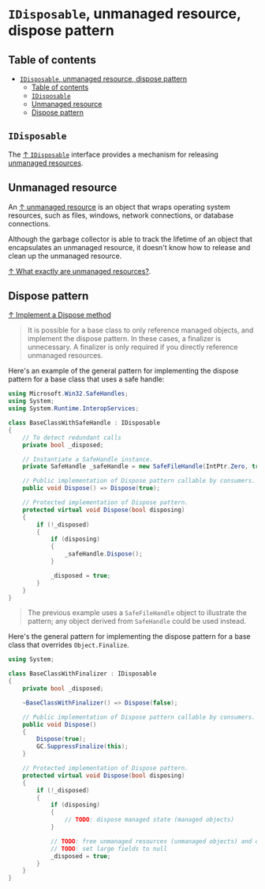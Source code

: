# `IDisposable`, unmanaged resource, dispose pattern

## Table of contents

- [`IDisposable`, unmanaged resource, dispose pattern](#idisposable-unmanaged-resource-dispose-pattern)
  - [Table of contents](#table-of-contents)
  - [`IDisposable`](#idisposable)
  - [Unmanaged resource](#unmanaged-resource)
  - [Dispose pattern](#dispose-pattern)

## `IDisposable`

The [↑ `IDisposable`](https://learn.microsoft.com/en-us/dotnet/api/system.idisposable) interface provides a mechanism for releasing [unmanaged resources](#unmanaged-resource).

## Unmanaged resource

An [↑ unmanaged resource](https://learn.microsoft.com/en-us/dotnet/standard/garbage-collection/unmanaged) is an object that wraps operating system resources, such as files, windows, network connections, or database connections.

Although the garbage collector is able to track the lifetime of an object that encapsulates an unmanaged resource, it doesn't know how to release and clean up the unmanaged resource.

[↑ What exactly are unmanaged resources?](https://learn.microsoft.com/en-us/dotnet/standard/garbage-collection/unmanaged).

## Dispose pattern

[↑ Implement a Dispose method](https://learn.microsoft.com/en-us/dotnet/standard/garbage-collection/implementing-dispose)

> It is possible for a base class to only reference managed objects, and implement the dispose pattern. In these cases, a finalizer is unnecessary. A finalizer is only required if you directly reference unmanaged resources.

Here's an example of the general pattern for implementing the dispose pattern for a base class that uses a safe handle:

```csharp
using Microsoft.Win32.SafeHandles;
using System;
using System.Runtime.InteropServices;

class BaseClassWithSafeHandle : IDisposable
{
    // To detect redundant calls
    private bool _disposed;

    // Instantiate a SafeHandle instance.
    private SafeHandle _safeHandle = new SafeFileHandle(IntPtr.Zero, true);

    // Public implementation of Dispose pattern callable by consumers.
    public void Dispose() => Dispose(true);

    // Protected implementation of Dispose pattern.
    protected virtual void Dispose(bool disposing)
    {
        if (!_disposed)
        {
            if (disposing)
            {
                _safeHandle.Dispose();
            }

            _disposed = true;
        }
    }
}
```

> The previous example uses a `SafeFileHandle` object to illustrate the pattern; any object derived from `SafeHandle` could be used instead.

Here's the general pattern for implementing the dispose pattern for a base class that overrides `Object.Finalize`.

```csharp
using System;

class BaseClassWithFinalizer : IDisposable
{
    private bool _disposed;

    ~BaseClassWithFinalizer() => Dispose(false);

    // Public implementation of Dispose pattern callable by consumers.
    public void Dispose()
    {
        Dispose(true);
        GC.SuppressFinalize(this);
    }

    // Protected implementation of Dispose pattern.
    protected virtual void Dispose(bool disposing)
    {
        if (!_disposed)
        {
            if (disposing)
            {
                // TODO: dispose managed state (managed objects)
            }

            // TODO: free unmanaged resources (unmanaged objects) and override finalizer
            // TODO: set large fields to null
            _disposed = true;
        }
    }
}
```
